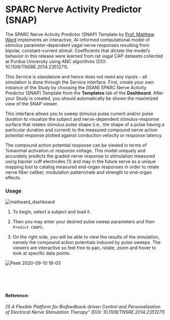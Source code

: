 # SPARC Nerve Activity Predictor (SNAP)

The SPARC Nerve Activity Predictor (SNAP) Template by [Prof. Matthew Ward](https://engineering.purdue.edu/Engr/People/NewFaculty/New_Faculty_2016/ward.html) implements an interactive, AI-informed computational model of stimulus parameter-dependent vagal nerve responses resulting from bipolar, constant-current stimuli.  Coefficients that dictate the model’s behavior in this release were learned from rat vagal CAP datasets collected at Purdue University using ANC algorithms (DOI: 10.1109/TNSRE.2014.2351271).

This Service is standalone and hence does not need any inputs - all simulation is done through the Service interface. First, create your own instance of the Study by choosing the [ISAN] SPARC Nerve Activity Predictor (SNAP) Template from the **Templates** tab of the **Dashboard**. After your Study is created, you should automatically be shown the maximized view of the SNAP viewer.


This interface allows you to sweep stimulus pulse current and/or pulse duration to visualize the subject and nerve-dependent stimulus-response surface that relates stimulus pulse shape (i.e., the shape of a pulse having a particular duration and current) to the measured compound nerve action potential response plotted against conduction velocity or response latency.  

The compound action potential response can be viewed in terms of %maximal activation or response voltage.  This model uniquely and accurately predicts the graded nerve response to stimulation measured using bipolar cuff electrodes (1) and may in the future serve as a unique mapping tool to catalog measured end-organ responses in order to relate nerve fiber caliber, modulation pattern/rate and strength to end-organ effects.


### Usage
![mattward_dashboard](https://user-images.githubusercontent.com/28002886/150389309-fd65c660-5c8e-4b25-b3d7-a99f0cfe7230.png)

1. To begin, select a subject and load it. 

2. Then you may enter your desired pulse sweep parameters and then ```Predict CNAPS```. 

3. On the right side, you will be able to view the results of the simulation, namely the compound action potentials induced by pulse sweeps. The viewers are interactive so feel free to pan, rotate, zoom and hover to look at specific data points. 

![Peek 2020-09-10 18-03](https://user-images.githubusercontent.com/28002886/150391106-cbc31e0e-bb4a-4845-a4f9-09b8ec5f65a3.gif)


<br/><br/><br/>



#### Reference:

*(1) A Flexible Platform for Biofeedback-driven Control and Personalization of Electrical Nerve Stimulation Therapy” (DOI: 10.1109/TNSRE.2014.2351271)*

